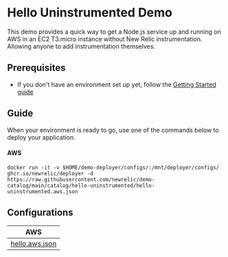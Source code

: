# Hello Uninstrumented Demo
This demo provides a quick way to get a Node.js service up and running on AWS in an EC2 T3.micro instance without New Relic instrumentation. Allowing anyone to add instrumentation themselves.

## Prerequisites
* If you don't have an environment set up yet, follow the [Getting Started guide](../../GETTING_STARTED.md)

## Guide
When your environment is ready to go, use one of the commands below to deploy your application.

#### AWS
```
docker run -it -v $HOME/demo-deployer/configs/:/mnt/deployer/configs/ ghcr.io/newrelic/deployer -d https://raw.githubusercontent.com/newrelic/demo-catalog/main/catalog/hello-uninstrumented/hello-uninstrumented.aws.json
```

## Configurations
| AWS | 
|---|
| [hello.aws.json](https://raw.githubusercontent.com/newrelic/demo-catalog/main/catalog/hello-uninstrumented/hello-uninstrumented.aws.json) |
